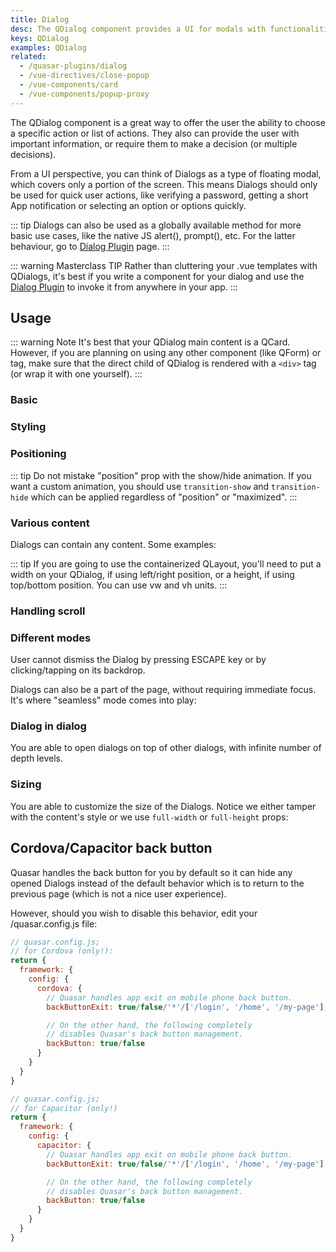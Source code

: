 ```yaml
---
title: Dialog
desc: The QDialog component provides a UI for modals with functionalities like positioning, styling, maximizing and more.
keys: QDialog
examples: QDialog
related:
  - /quasar-plugins/dialog
  - /vue-directives/close-popup
  - /vue-components/card
  - /vue-components/popup-proxy
---
```


The QDialog component is a great way to offer the user the ability to choose a specific action or list of actions. They also can provide the user with important information, or require them to make a decision (or multiple decisions).

From a UI perspective, you can think of Dialogs as a type of floating modal, which covers only a portion of the screen. This means Dialogs should only be used for quick user actions, like verifying a password, getting a short App notification or selecting an option or options quickly.

::: tip
Dialogs can also be used as a globally available method for more basic use cases, like the native JS alert(), prompt(), etc. For the latter behaviour, go to [Dialog Plugin](/quasar-plugins/dialog) page.
:::

::: warning Masterclass TIP
Rather than cluttering your .vue templates with QDialogs, it's best if you write a component for your dialog and use the [Dialog Plugin](/quasar-plugins/dialog#invoking-custom-component) to invoke it from anywhere in your app.
:::

<doc-api file="QDialog" />

## Usage

::: warning Note
It's best that your QDialog main content is a QCard. However, if you are planning on using any other component (like QForm) or tag, make sure that the direct child of QDialog is rendered with a `<div>` tag (or wrap it with one yourself).
:::

### Basic

<doc-example title="Basic" file="Basic" />

### Styling

<doc-example title="Styling" file="Style" />

### Positioning
<doc-example title="Positions" file="Positioning" />

::: tip
Do not mistake "position" prop with the show/hide animation. If you want a custom animation, you should use `transition-show` and `transition-hide` which can be applied regardless of "position" or "maximized".
:::

<doc-example title="Maximized" file="Maximized" />

### Various content
Dialogs can contain any content. Some examples:

<doc-example title="Various content" file="VariousContent" />

<doc-example title="With containerized QLayout" file="Layout" />

::: tip
If you are going to use the containerized QLayout, you'll need to put a width on your QDialog, if using left/right position, or a height, if using top/bottom position. You can use vw and vh units.
:::

### Handling scroll
<doc-example title="Scrollable dialogs" file="Scrollable" />

### Different modes
User cannot dismiss the Dialog by pressing ESCAPE key or by clicking/tapping on its backdrop.

<doc-example title="Persistent" file="Persistent" />

Dialogs can also be a part of the page, without requiring immediate focus. It's where "seamless" mode comes into play:

<doc-example title="Seamless" file="Seamless" />

### Dialog in dialog
You are able to open dialogs on top of other dialogs, with infinite number of depth levels.

<doc-example title="Inception" file="Inception" />

### Sizing
You are able to customize the size of the Dialogs. Notice we either tamper with the content's style or we use `full-width` or `full-height` props:

<doc-example title="Sizing examples" file="Sizing" />

## Cordova/Capacitor back button
Quasar handles the back button for you by default so it can hide any opened Dialogs instead of the default behavior which is to return to the previous page (which is not a nice user experience).

However, should you wish to disable this behavior, edit your /quasar.config.js file:

```js
// quasar.config.js;
// for Cordova (only!):
return {
  framework: {
    config: {
      cordova: {
        // Quasar handles app exit on mobile phone back button.
        backButtonExit: true/false/'*'/['/login', '/home', '/my-page'],

        // On the other hand, the following completely
        // disables Quasar's back button management.
        backButton: true/false
      }
    }
  }
}

// quasar.config.js;
// for Capacitor (only!)
return {
  framework: {
    config: {
      capacitor: {
        // Quasar handles app exit on mobile phone back button.
        backButtonExit: true/false/'*'/['/login', '/home', '/my-page'],

        // On the other hand, the following completely
        // disables Quasar's back button management.
        backButton: true/false
      }
    }
  }
}
```
